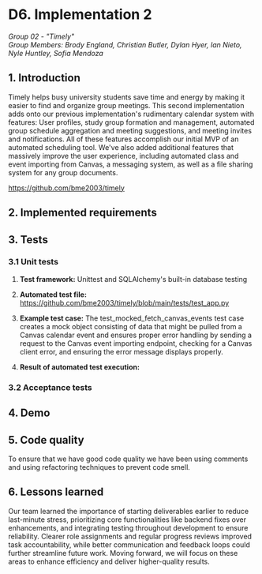 # D6. Implementation 2

_Group 02 - "Timely"_\
_Group Members: Brody England, Christian Butler, Dylan Hyer, Ian Nieto, Nyle Huntley, Sofia Mendoza_

## 1. Introduction
Timely helps busy university students save time and energy by making it easier to find and organize group meetings. This second implementation adds onto our previous implementation's rudimentary calendar system with features: User profiles, study group formation and management, automated group schedule aggregation and meeting suggestions, and meeting invites and notifications. All of these features accomplish our initial MVP of an automated scheduling tool. We've also added additional features that massively improve the user experience, including automated class and event importing from Canvas, a messaging system, as well as a file sharing system for any group documents.

https://github.com/bme2003/timely

## 2. Implemented requirements

## 3. Tests

### 3.1 Unit tests
1. **Test framework:** Unittest and SQLAlchemy's built-in database testing

2. **Automated test file:** https://github.com/bme2003/timely/blob/main/tests/test_app.py

3. **Example test case:** The test_mocked_fetch_canvas_events test case creates a mock object consisting of data that might be pulled from a Canvas calendar event and ensures proper error handling by sending a request to the Canvas event importing endpoint, checking for a Canvas client error, and ensuring the error message displays properly.

4. **Result of automated test execution:**

### 3.2 Acceptance tests

## 4. Demo

## 5. Code quality
To ensure that we have good code quality we have been using comments and using refactoring techniques to prevent code smell.
## 6. Lessons learned
Our team learned the importance of starting deliverables earlier to reduce last-minute stress, prioritizing core functionalities like backend fixes over enhancements, and integrating testing throughout development to ensure reliability. Clearer role assignments and regular progress reviews improved task accountability, while better communication and feedback loops could further streamline future work. Moving forward, we will focus on these areas to enhance efficiency and deliver higher-quality results.
